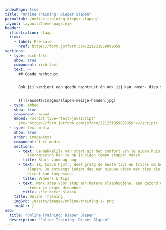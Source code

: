```yaml
---
indexPage: true
title: "Online Training: Dieper Slapen"
permalink: /online-training-dieper-slapen/
layout: layouts/theme-page.njk
header:
  illustration: slaap
  links:
    - label: Pre-sale
      href: https://form.jotform.com/221231959099059
sections:
  - type: rich-text
    show: true
    component: rich-text
    text: >-
      ## Goede nachtrust


      Ook jij verdient een goede nachtrust én ook jij kan -weer- diep slapen. Maak een einde aan slapeloze nachten én begin de dag weer met energie. 


      ![](/assets/images/slapen-meisje-handen.jpg)
  - type: embed
    show: true
    component: embed
    embed: <script type="text/javascript"
      src="https://form.jotform.com/jsform/221231959099059"></script>
  - type: text-media
    show: true
    order: image-text
    component: text-media
    sections:
      - text: Ga makkelijk van start uit het comfort van je eigen huis. In je eigen
          leeromgeving kan je op je eigen tempo stappen maken.
        title: Start vandaag nog
      - text: Ik, Coach Pjotr, deel graag de beste tips en tricks om beter en dieper te
          slapen. Je ontvangt iedere dag een nieuwe video met tips die jij
          direct kan toepassen.
        title: Video's & Tips
      - text: Werk stap voor stap aan betere slaaphygiëne, een gezond ochtendritueel én
          creëer je eigen droombed.
        title: Leer beter slapen
    title: Online Training
    imgSrc: /assets/images/online-training-1-.png
    imgAlt: /
seo:
  title: "Online Training: Dieper Slapen"
  description: "Online Training: Dieper Slapen"
---
```

